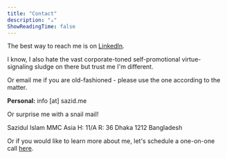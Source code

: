 ```yaml
---
title: "Contact"
description: "☕️"
ShowReadingTime: false
---
```


The best way to reach me is on [LinkedIn][link]. 

I know, I also hate the vast corporate-toned self-promotional virtue-signaling sludge on there but trust me I'm different.

Or email me if you are old-fashioned - please use the one according to the matter.

**Personal:**  info [at] sazid.me

Or surprise me with a snail mail!

Sazidul Islam
MMC Asia
H: 11/A R: 36
Dhaka 1212
Bangladesh

Or if you would like to learn more about me, let's schedule a one-on-one call [here][link].


[link]: https://www.linkedin.com/in/sazidthe1
